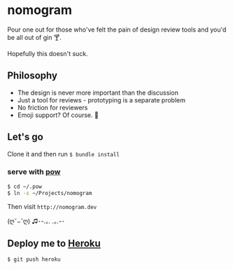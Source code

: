 # nomogram

Pour one out for those who've felt the pain of design review tools and you'd be all out of gin 🍸.

Hopefully this doesn't suck.

## Philosophy

- The design is never more important than the discussion
- Just a tool for reviews - prototyping is a separate problem
- No friction for reviewers
- Emoji support? Of course. :rainbow:

## Let's go

Clone it and then run `$ bundle install`

### serve with [pow](http://pow.cx)
```bash
$ cd ~/.pow
$ ln -s ~/Projects/nomogram
```

Then visit `http://nomogram.dev`

(ღ˘⌣˘ღ) ♫･*-.｡. .｡.-*･

## Deploy me to [Heroku][heroku]

`$ git push heroku`

[heroku]:https://devcenter.heroku.com/articles/git

